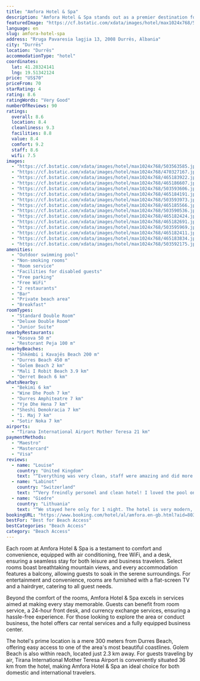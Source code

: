 ```yaml
---
title: "Amfora Hotel & Spa"
description: "Amfora Hotel & Spa stands out as a premier destination for travelers seeking both relaxation and convenience in Durrës."
featuredImage: "https://cf.bstatic.com/xdata/images/hotel/max1024x768/503563585.jpg?k=7eb26b603aa71e9edb3c9ada81733241922c0b410629a275e7daf23feba00fce&o=&hp=1"
language: en
slug: amfora-hotel-spa
address: "Rruga Pavaresia lagjia 13, 2008 Durrës, Albania"
city: "Durrës"
location: "Durrës"
accommodationType: "hotel"
coordinates:
  lat: 41.28324141
  lng: 19.51342124
price: "US$70"
priceFrom: 70
starRating: 4
rating: 8.6
ratingWords: "Very Good"
numberOfReviews: 90
ratings:
  overall: 8.6
  location: 8.4
  cleanliness: 9.3
  facilities: 8.8
  value: 8.4
  comfort: 9.2
  staff: 8.6
  wifi: 7.5
images:
  - "https://cf.bstatic.com/xdata/images/hotel/max1024x768/503563585.jpg?k=7eb26b603aa71e9edb3c9ada81733241922c0b410629a275e7daf23feba00fce&o=&hp=1"
  - "https://cf.bstatic.com/xdata/images/hotel/max1024x768/470327167.jpg?k=8cad155f4e77749f2a7b979a8d79451599477758219cba3faa443244cd0adc76&o=&hp=1"
  - "https://cf.bstatic.com/xdata/images/hotel/max1024x768/465183922.jpg?k=40ef099e844405848bd7f4f29b100a5fa64739d916daf867372cbabbc9c19ffa&o=&hp=1"
  - "https://cf.bstatic.com/xdata/images/hotel/max1024x768/465186607.jpg?k=17f2a443e9fecf6e3867b2e21b12956a89ecaf9ffbd6420a1e74055b7e9cc2b2&o=&hp=1"
  - "https://cf.bstatic.com/xdata/images/hotel/max1024x768/503593606.jpg?k=3a06b6f0392fe866497da0afb272f02ef292a6497b06050734cfff43bba56b4a&o=&hp=1"
  - "https://cf.bstatic.com/xdata/images/hotel/max1024x768/465184191.jpg?k=39edef711935a9940daf3b60ec97027cf00b60f7729d4d241f682be2fccdecb3&o=&hp=1"
  - "https://cf.bstatic.com/xdata/images/hotel/max1024x768/503593973.jpg?k=6e0c48fc2f2c10a1bc98922e23dc5c80db6114490fb2e9cff6bd1906e8a84065&o=&hp=1"
  - "https://cf.bstatic.com/xdata/images/hotel/max1024x768/465185566.jpg?k=899e091805c7a11295163653bc453292beffe4ead68033c6b10dc96d7855493a&o=&hp=1"
  - "https://cf.bstatic.com/xdata/images/hotel/max1024x768/503590536.jpg?k=e5fb90fd6e87b13fdc515888ba677d54b3ce527e3a753117151229ab4cf6cba4&o=&hp=1"
  - "https://cf.bstatic.com/xdata/images/hotel/max1024x768/465182424.jpg?k=d3386f73bc3891fae4ea095d075fc7a392b2772b3bca6f8a60764d32f833fc05&o=&hp=1"
  - "https://cf.bstatic.com/xdata/images/hotel/max1024x768/465182691.jpg?k=a3293caacad7441ebd306e53b6649c8dc1f58cbbbc3fda3fee87a3cbcb356754&o=&hp=1"
  - "https://cf.bstatic.com/xdata/images/hotel/max1024x768/503595969.jpg?k=27806fca17be10bf418c009297a1cb9f541a831836355d2d9648ac57a4b4c7dc&o=&hp=1"
  - "https://cf.bstatic.com/xdata/images/hotel/max1024x768/465182411.jpg?k=3d5286f2795b01338099fcb15b102d620b24a2d1769b773f927bdaa9702e9736&o=&hp=1"
  - "https://cf.bstatic.com/xdata/images/hotel/max1024x768/465183834.jpg?k=1e29419a05030b6c0ae81bd8c05024cf52c2adf49ffbbd5e3b077414e15a8bcb&o=&hp=1"
  - "https://cf.bstatic.com/xdata/images/hotel/max1024x768/503592175.jpg?k=7ba93fd4bb2d01587ccfb6f5909ff4baed457032c82c06f11d48709ec1cce296&o=&hp=1"
amenities:
  - "Outdoor swimming pool"
  - "Non-smoking rooms"
  - "Room service"
  - "Facilities for disabled guests"
  - "Free parking"
  - "Free WiFi"
  - "2 restaurants"
  - "Bar"
  - "Private beach area"
  - "Breakfast"
roomTypes:
  - "Standard Double Room"
  - "Deluxe Double Room"
  - "Junior Suite"
nearbyRestaurants:
  - "Kosova 50 m"
  - "Restorant Peja 100 m"
nearbyBeaches:
  - "Shkëmbi i Kavajës Beach 200 m"
  - "Durres Beach 450 m"
  - "Golem Beach 2 km"
  - "Mali I Robit Beach 3.9 km"
  - "Qerret Beach 6 km"
whatsNearby:
  - "Bekimi 6 km"
  - "Wine Dhe Pooh 7 km"
  - "Durres Amphiteatre 7 km"
  - "Yje Dhe Hena 7 km"
  - "Sheshi Demokracia 7 km"
  - "1. Maj 7 km"
  - "Sotir Noka 7 km"
airports:
  - "Tirana International Airport Mother Teresa 21 km"
paymentMethods:
  - "Maestro"
  - "Mastercard"
  - "Visa"
reviews:
  - name: "Louise"
    country: "United Kingdom"
    text: "“Everything was very clean, staff were amazing and did more than enough for us”"
  - name: "Labinot"
    country: "Switzerland"
    text: "“Very freindly personel and clean hotel! I loved the pool on the back! Very good price for what you get.”"
  - name: "Giedre"
    country: "Lithuania"
    text: "“We stayed here only for 1 night. The hotel is very modern, equipped with all the necessary items. Clean environment, delicious food, and a good breakfast. The staff is friendly and polite. We arrived at late night (2 am)and were very tired,...”"
bookingURL: "https://www.booking.com/hotel/al/amfora.en-gb.html?aid=8035640"
bestFor: "Best for Beach Access"
bestCategories: "Beach Access"
category: "Beach Access"
---
```


Each room at Amfora Hotel & Spa is a testament to comfort and convenience, equipped with air conditioning, free WiFi, and a desk, ensuring a seamless stay for both leisure and business travelers. Select rooms boast breathtaking mountain views, and every accommodation features a balcony, allowing guests to soak in the serene surroundings. For entertainment and convenience, rooms are furnished with a flat-screen TV and a hairdryer, catering to all guest needs.

Beyond the comfort of the rooms, Amfora Hotel & Spa excels in services aimed at making every stay memorable. Guests can benefit from room service, a 24-hour front desk, and currency exchange services, ensuring a hassle-free experience. For those looking to explore the area or conduct business, the hotel offers car rental services and a fully equipped business center.

The hotel's prime location is a mere 300 meters from Durres Beach, offering easy access to one of the area's most beautiful coastlines. Golem Beach is also within reach, located just 2.3 km away. For guests traveling by air, Tirana International Mother Teresa Airport is conveniently situated 36 km from the hotel, making Amfora Hotel & Spa an ideal choice for both domestic and international travelers.